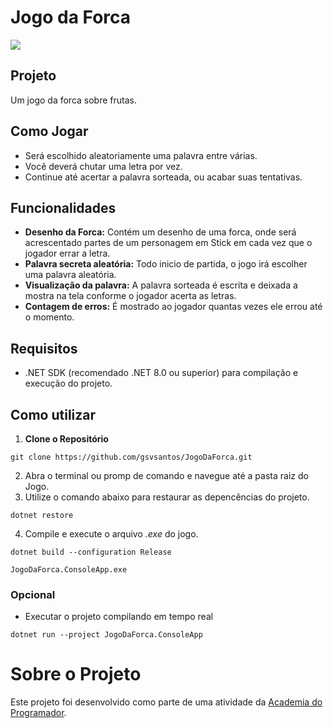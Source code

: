 # Jogo da Forca
![](https://i.imgur.com/kyySj8G.gif)

## Projeto
Um jogo da forca sobre frutas.

## Como Jogar
- Será escolhido aleatoriamente uma palavra entre várias.
- Você deverá chutar uma letra por vez.
- Continue até acertar a palavra sorteada, ou acabar suas tentativas.

## Funcionalidades
- **Desenho da Forca:** Contém um desenho de uma forca, onde será acrescentado partes de um personagem em Stick em cada vez que o jogador errar a letra.
- **Palavra secreta aleatória:** Todo inicio de partida, o jogo irá escolher uma palavra aleatória.
- **Visualização da palavra:** A palavra sorteada é escrita e deixada a mostra na tela conforme o jogador acerta as letras.
- **Contagem de erros:** É mostrado ao jogador quantas vezes ele errou até o momento.

## Requisitos
- .NET SDK (recomendado .NET 8.0 ou superior) para compilação e execução do projeto.

## Como utilizar
1. **Clone o Repositório**
```
git clone https://github.com/gsvsantos/JogoDaForca.git
```
2. Abra o terminal ou promp de comando e navegue até a pasta raiz do Jogo.
3. Utilize o comando abaixo para restaurar as depencências do projeto.
```
dotnet restore
```
4. Compile e execute o arquivo *.exe* do jogo.
```
dotnet build --configuration Release
```
```
JogoDaForca.ConsoleApp.exe
```
### Opcional
- Executar o projeto compilando em tempo real
```
dotnet run --project JogoDaForca.ConsoleApp
```

# Sobre o Projeto
Este projeto foi desenvolvido como parte de uma atividade da [Academia do Programador](https://www.instagram.com/academiadoprogramador/).
